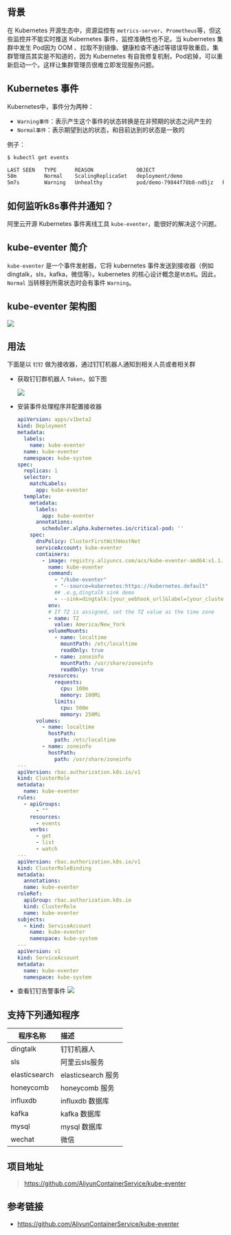 ## 背景

在 Kubernetes 开源生态中，资源监控有 `metrics-server`、`Prometheus`等，但这些监控并不能实时推送 Kubernetes 事件，监控准确性也不足。当 kubernetes 集群中发生 Pod因为 OOM 、拉取不到镜像、健康检查不通过等错误导致重启，集群管理员其实是不知道的，因为 Kubernetes 有自我修复机制，Pod宕掉，可以重新启动一个。这样让集群管理员很难立即发现服务问题。


## Kubernetes 事件

Kubernetes中，事件分为两种：

- `Warning事件`：表示产生这个事件的状态转换是在非预期的状态之间产生的
- `Normal事件`：表示期望到达的状态，和目前达到的状态是一致的

例子：

```bash
$ kubectl get events

LAST SEEN   TYPE      REASON              OBJECT                                       MESSAGE
58m         Normal    ScalingReplicaSet   deployment/demo                     Scaled down replica set demo-8b85c64cb to 0
5m7s        Warning   Unhealthy           pod/demo-79844f78b8-nd5jz   Readiness probe failed: Get http://192.168.1.68:8080/healthCheck: dial tcp 192.168.1.68:8080: connect: connection refused
```

## 如何监听k8s事件并通知？

阿里云开源 Kubernetes 事件离线工具 `kube-eventer`，能很好的解决这个问题。


## kube-eventer 简介
`kube-eventer` 是一个事件发射器，它将 kubernetes 事件发送到接收器（例如dingtalk，sls，kafka，微信等）。kubernetes 的核心设计概念是`状态机`。因此，`Normal` 当转移到所需状态时会有事件 `Warning`。

## kube-eventer 架构图

![](/img/arch.png)

## 用法

下面是以 `钉钉` 做为接收器，通过钉钉机器人通知到相关人员或者相关群

- 获取钉钉群机器人 `Token`，如下图

    ![](/img/dingtalk-token.png)

- 安装事件处理程序并配置接收器

    ```yaml
    apiVersion: apps/v1beta2
    kind: Deployment
    metadata:
      labels:
        name: kube-eventer
      name: kube-eventer
      namespace: kube-system
    spec:
      replicas: 1
      selector:
        matchLabels:
          app: kube-eventer
      template:
        metadata:
          labels:
            app: kube-eventer
          annotations:	
            scheduler.alpha.kubernetes.io/critical-pod: ''
        spec:
          dnsPolicy: ClusterFirstWithHostNet
          serviceAccount: kube-eventer
          containers:
            - image: registry.aliyuncs.com/acs/kube-eventer-amd64:v1.1.0-63e7f98-aliyun
              name: kube-eventer
              command:
                - "/kube-eventer"
                - "--source=kubernetes:https://kubernetes.default"
                ## .e.g,dingtalk sink demo
                - --sink=dingtalk:[your_webhook_url]&label=[your_cluster_id]&level=[Normal or Warning   (default)]
              env:
              # If TZ is assigned, set the TZ value as the time zone
              - name: TZ
                value: America/New_York
              volumeMounts:
                - name: localtime
                  mountPath: /etc/localtime
                  readOnly: true
                - name: zoneinfo
                  mountPath: /usr/share/zoneinfo
                  readOnly: true
              resources:
                requests:
                  cpu: 100m
                  memory: 100Mi
                limits:
                  cpu: 500m
                  memory: 250Mi
          volumes:
            - name: localtime
              hostPath:
                path: /etc/localtime
            - name: zoneinfo
              hostPath:
                path: /usr/share/zoneinfo
    ---
    apiVersion: rbac.authorization.k8s.io/v1
    kind: ClusterRole
    metadata:
      name: kube-eventer
    rules:
      - apiGroups:
          - ""
        resources:
          - events
        verbs:
          - get
          - list
          - watch
    ---
    apiVersion: rbac.authorization.k8s.io/v1
    kind: ClusterRoleBinding
    metadata:
      annotations:
      name: kube-eventer
    roleRef:
      apiGroup: rbac.authorization.k8s.io
      kind: ClusterRole
      name: kube-eventer
    subjects:
      - kind: ServiceAccount
        name: kube-eventer
        namespace: kube-system
    ---
    apiVersion: v1
    kind: ServiceAccount
    metadata:
      name: kube-eventer
      namespace: kube-system
    ```

- 查看钉钉告警事件
    ![](/img/dingtalk.jpeg)

## 支持下列通知程序

程序名称 | 描述
---|:---
dingtalk | 钉钉机器人
sls | 阿里云sls服务
elasticsearch | elasticsearch 服务
honeycomb | honeycomb 服务
influxdb | influxdb 数据库
kafka | kafka 数据库
mysql | mysql 数据库
wechat | 微信

## 项目地址
> https://github.com/AliyunContainerService/kube-eventer

## 参考链接
- https://github.com/AliyunContainerService/kube-eventer